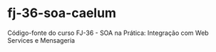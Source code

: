 # fj-36-soa-caelum
Código-fonte do curso FJ-36 - SOA na Prática: Integração com Web Services e Mensageria
